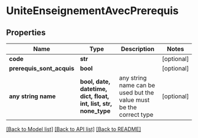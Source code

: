 # UniteEnseignementAvecPrerequis


## Properties
Name | Type | Description | Notes
------------ | ------------- | ------------- | -------------
**code** | **str** |  | [optional] 
**prerequis_sont_acquis** | **bool** |  | [optional] 
**any string name** | **bool, date, datetime, dict, float, int, list, str, none_type** | any string name can be used but the value must be the correct type | [optional]

[[Back to Model list]](../README.md#documentation-for-models) [[Back to API list]](../README.md#documentation-for-api-endpoints) [[Back to README]](../README.md)


